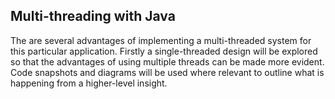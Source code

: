 ## Multi-threading with Java

The are several advantages of implementing a multi-threaded system for this particular application. Firstly a single-threaded design will be explored so that the advantages of using multiple threads can be made more evident. Code snapshots and diagrams will be used where relevant to outline what is happening from a higher-level insight. 



